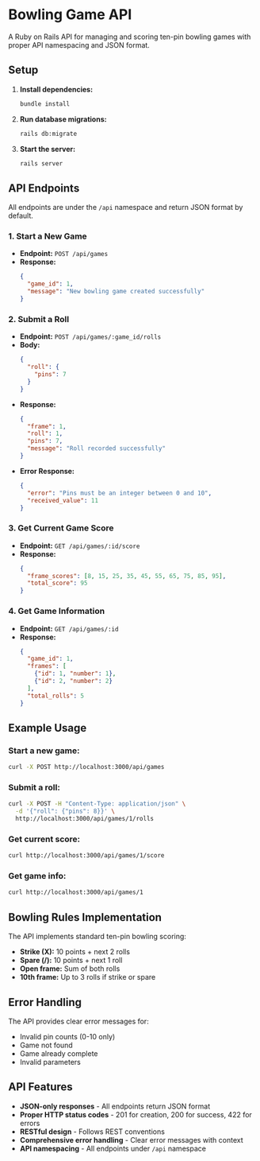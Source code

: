 # Bowling Game API

A Ruby on Rails API for managing and scoring ten-pin bowling games with proper API namespacing and JSON format.

## Setup

1. **Install dependencies:**
   ```sh
   bundle install
   ```
2. **Run database migrations:**
   ```sh
   rails db:migrate
   ```
3. **Start the server:**
   ```sh
   rails server
   ```

## API Endpoints

All endpoints are under the `/api` namespace and return JSON format by default.

### 1. Start a New Game
- **Endpoint:** `POST /api/games`
- **Response:**
  ```json
  {
    "game_id": 1,
    "message": "New bowling game created successfully"
  }
  ```

### 2. Submit a Roll
- **Endpoint:** `POST /api/games/:game_id/rolls`
- **Body:**
  ```json
  {
    "roll": {
      "pins": 7
    }
  }
  ```
- **Response:**
  ```json
  {
    "frame": 1,
    "roll": 1,
    "pins": 7,
    "message": "Roll recorded successfully"
  }
  ```
- **Error Response:**
  ```json
  {
    "error": "Pins must be an integer between 0 and 10",
    "received_value": 11
  }
  ```

### 3. Get Current Game Score
- **Endpoint:** `GET /api/games/:id/score`
- **Response:**
  ```json
  {
    "frame_scores": [8, 15, 25, 35, 45, 55, 65, 75, 85, 95],
    "total_score": 95
  }
  ```

### 4. Get Game Information
- **Endpoint:** `GET /api/games/:id`
- **Response:**
  ```json
  {
    "game_id": 1,
    "frames": [
      {"id": 1, "number": 1},
      {"id": 2, "number": 2}
    ],
    "total_rolls": 5
  }
  ```

## Example Usage

### Start a new game:
```bash
curl -X POST http://localhost:3000/api/games
```

### Submit a roll:
```bash
curl -X POST -H "Content-Type: application/json" \
  -d '{"roll": {"pins": 8}}' \
  http://localhost:3000/api/games/1/rolls
```

### Get current score:
```bash
curl http://localhost:3000/api/games/1/score
```

### Get game info:
```bash
curl http://localhost:3000/api/games/1
```

## Bowling Rules Implementation

The API implements standard ten-pin bowling scoring:

- **Strike (X):** 10 points + next 2 rolls
- **Spare (/):** 10 points + next 1 roll  
- **Open frame:** Sum of both rolls
- **10th frame:** Up to 3 rolls if strike or spare

## Error Handling

The API provides clear error messages for:
- Invalid pin counts (0-10 only)
- Game not found
- Game already complete
- Invalid parameters

## API Features

- **JSON-only responses** - All endpoints return JSON format
- **Proper HTTP status codes** - 201 for creation, 200 for success, 422 for errors
- **RESTful design** - Follows REST conventions
- **Comprehensive error handling** - Clear error messages with context
- **API namespacing** - All endpoints under `/api` namespace
